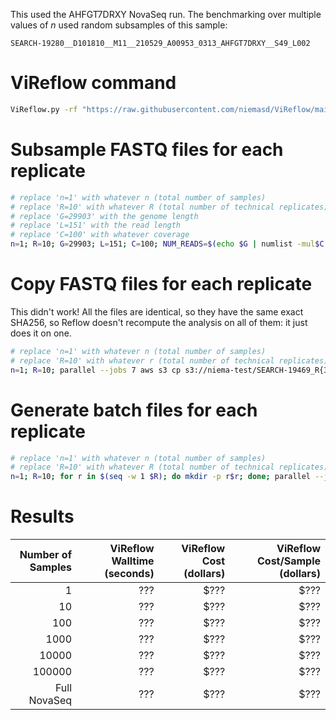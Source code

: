 This used the AHFGT7DRXY NovaSeq run. The benchmarking over multiple values of *n* used random subsamples of this sample:
```
SEARCH-19280__D101810__M11__210529_A00953_0313_AHFGT7DRXY__S49_L002
```

# ViReflow command

```bash
ViReflow.py -rf "https://raw.githubusercontent.com/niemasd/ViReflow/main/demo/NC_045512.2.fas" -rg "https://raw.githubusercontent.com/niemasd/ViReflow/main/demo/NC_045512.2.gff3" -p "https://raw.githubusercontent.com/niemasd/ViReflow/main/demo/sarscov2_v2_primers_swift.bed" -d OUTPUT_S3_DIR -mt 1 -id REPNUM -o REPNUM.rf R1_FASTQ_S3 R2_FASTQ_S3
```

# Subsample FASTQ files for each replicate

```bash
# replace 'n=1' with whatever n (total number of samples)
# replace 'R=10' with whatever R (total number of technical replicates)
# replace 'G=29903' with the genome length
# replace 'L=151' with the read length
# replace 'C=100' with whatever coverage
n=1; R=10; G=29903; L=151; C=100; NUM_READS=$(echo $G | numlist -mul$C | numlist -div$L | numlist -int); mkdir -p n$n; for r in $(seq -w 1 $R); do mkdir -p n$n/r$r; done; parallel --jobs 7 'SEED=$RANDOM' "&&" seqtk sample '-s$SEED' SEARCH-19280__D101810__M11__210529_A00953_0313_AHFGT7DRXY__S49_L002_R1_001.fastq.gz $NUM_READS ">" n$n/r{1}/n$n.r{1}.s{2}_R1.fastq "&&" seqtk sample '-s$SEED' SEARCH-19280__D101810__M11__210529_A00953_0313_AHFGT7DRXY__S49_L002_R2_001.fastq.gz $NUM_READS ">" n$n/r{1}/n$n.r{1}.s{2}_R2.fastq ::: $(seq -w 1 $R) ::: $(seq -w 1 $n)
```

# Copy FASTQ files for each replicate
This didn't work! All the files are identical, so they have the same exact SHA256, so Reflow doesn't recompute the analysis on all of them: it just does it on one.

```bash
# replace 'n=1' with whatever n (total number of samples)
# replace 'R=10' with whatever r (total number of technical replicates)
n=1; R=10; parallel --jobs 7 aws s3 cp s3://niema-test/SEARCH-19469_R{3}.fastq s3://niema-test/n$n/r{1}/n$n.r{1}.s{2}_R{3}.fastq ::: $(seq -w 1 $R) ::: $(seq -w 1 $n) ::: 1 2
```

# Generate batch files for each replicate

```bash
# replace 'n=1' with whatever n (total number of samples)
# replace 'R=10' with whatever R (total number of technical replicates)
n=1; R=10; for r in $(seq -w 1 $R); do mkdir -p r$r; done; parallel --jobs 7 ~/ViReflow/ViReflow.py -rf "https://raw.githubusercontent.com/niemasd/ViReflow/main/demo/NC_045512.2.fas" -rg "https://raw.githubusercontent.com/niemasd/ViReflow/main/demo/NC_045512.2.gff3" -p "https://raw.githubusercontent.com/niemasd/ViReflow/main/demo/sarscov2_v2_primers_swift.bed" -d s3://niema-test/n$n/r{1}/ -mt 1 -id n$n.r{1}.s{2} -o r{1}/n$n.r{1}.s{2}.rf s3://niema-test/n$n/r{1}/n$n.r{1}.s{2}_R1.fastq s3://niema-test/n$n/r{1}/n$n.r{1}.s{2}_R2.fastq ::: $(seq -w 1 $R) ::: $(seq -w 1 $n); parallel --jobs 7 ~/ViReflow/rf_batch.py -o n$n.r{1}.rf r{1}/*.rf ::: $(seq -w 1 $R)
```

# Results

| Number of Samples | ViReflow Walltime (seconds) | ViReflow Cost (dollars) | ViReflow Cost/Sample (dollars) |
| ----------------: | --------------------------: | ----------------------: | -----------------------------: |
|                 1 |                         ??? |                    $??? |                           $??? |
|                10 |                         ??? |                    $??? |                           $??? |
|               100 |                         ??? |                    $??? |                           $??? |
|              1000 |                         ??? |                    $??? |                           $??? |
|             10000 |                         ??? |                    $??? |                           $??? |
|            100000 |                         ??? |                    $??? |                           $??? |
|      Full NovaSeq |                         ??? |                    $??? |                           $??? |
